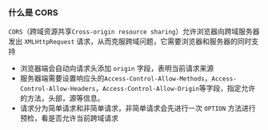 ### 什么是 CORS

`CORS`（跨域资源共享`Cross-origin resource sharing`）允许浏览器向跨域服务器发出 `XMLHttpRequest` 请求，从而克服跨域问题，它需要浏览器和服务器的同时支持

- 浏览器端会自动向请求头添加 `origin` 字段，表明当前请求来源
- 服务器端需要设置响应头的`Access-Control-Allow-Methods`，`Access-Control-Allow-Headers`，`Access-Control-Allow-Origin`等字段，指定允许的方法，头部，源等信息。
- 请求分为简单请求和非简单请求，非简单请求会先进行一次 `OPTION` 方法进行预检，看是否允许当前跨域请求
